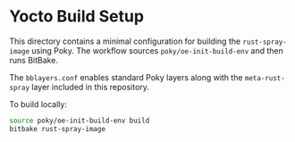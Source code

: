 # Yocto Build Setup

This directory contains a minimal configuration for building the `rust-spray-image` using Poky. The workflow sources `poky/oe-init-build-env` and then runs BitBake.

The `bblayers.conf` enables standard Poky layers along with the `meta-rust-spray` layer included in this repository.

To build locally:

```bash
source poky/oe-init-build-env build
bitbake rust-spray-image
```
